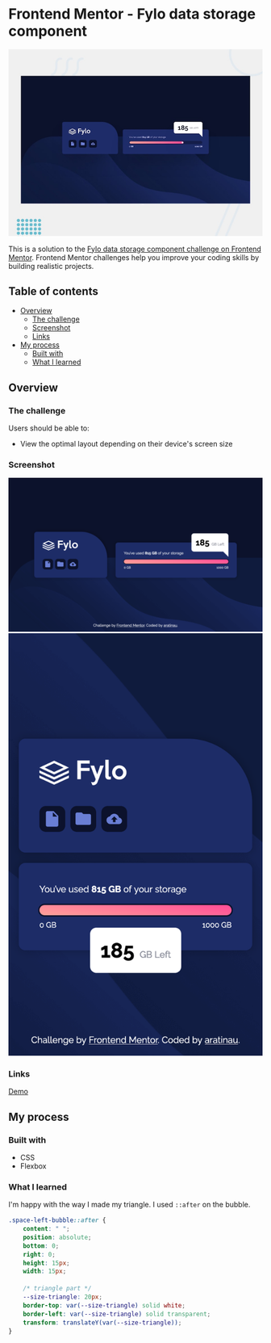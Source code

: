 # Frontend Mentor - Fylo data storage component

![Design preview for the Fylo data storage component coding challenge](./design/desktop-preview.jpg)

This is a solution to the [Fylo data storage component challenge on Frontend Mentor](https://www.frontendmentor.io/challenges/fylo-data-storage-component-1dZPRbV5n). Frontend Mentor challenges help you improve your coding skills by building realistic projects.

## Table of contents

- [Overview](#overview)
    - [The challenge](#the-challenge)
    - [Screenshot](#screenshot)
  - [Links](#links)
- [My process](#my-process)
    - [Built with](#built-with)
    - [What I learned](#what-i-learned)

## Overview

### The challenge

Users should be able to:

- View the optimal layout depending on their device's screen size

### Screenshot

![screenshot-finall-desktop.png](screenshot-finall-desktop.png)
![screenshot-finall-mobile.png](screenshot-finall-mobile.png)

### Links

[Demo](https://curious-rolypoly-2e7455.netlify.app/)

## My process

### Built with

- CSS
- Flexbox

### What I learned

I'm happy with the way I made my triangle. I used `::after` on the bubble.

```css
.space-left-bubble::after {
    content: " ";
    position: absolute;
    bottom: 0;
    right: 0;
    height: 15px;
    width: 15px;

    /* triangle part */
    --size-triangle: 20px;
    border-top: var(--size-triangle) solid white;
    border-left: var(--size-triangle) solid transparent;
    transform: translateY(var(--size-triangle));
}
```
